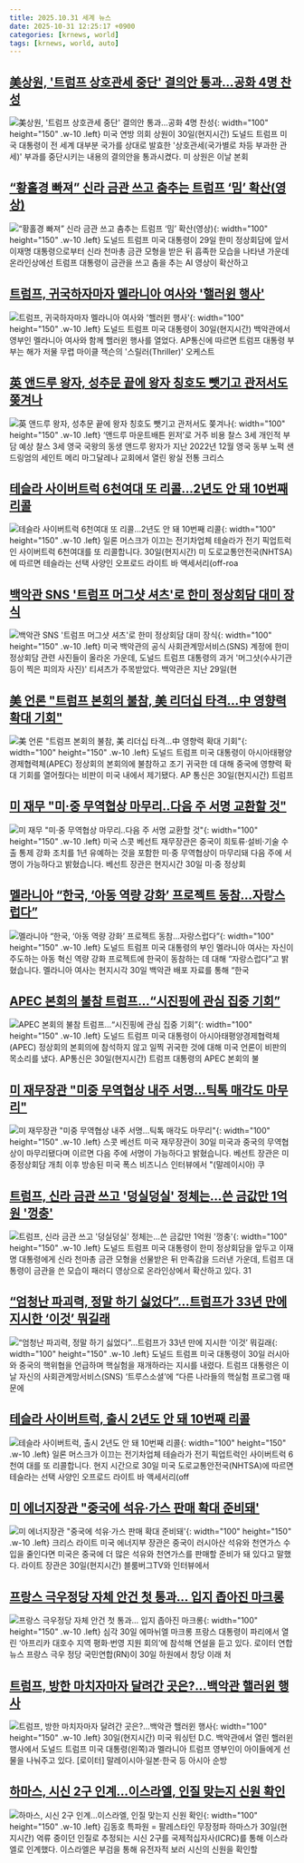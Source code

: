 ```yaml
---
title: 2025.10.31 세계 뉴스
date: 2025-10-31 12:25:17 +0900
categories: [krnews, world]
tags: [krnews, world, auto]
---
```

## [美상원, '트럼프 상호관세 중단' 결의안 통과…공화 4명 찬성](https://n.news.naver.com/mnews/article/079/0004081008)

![美상원, '트럼프 상호관세 중단' 결의안 통과…공화 4명 찬성](https://mimgnews.pstatic.net/image/origin/079/2025/10/31/4081008.jpg?type=nf220_150){: width="100" height="150" .w-10 .left}
미국 연방 의회 상원이 30일(현지시간) 도널드 트럼프 미국 대통령이 전 세계 대부분 국가를 상대로 발효한 '상호관세(국가별로 차등 부과한 관세)' 부과를 중단시키는 내용의 결의안을 통과시켰다. 미 상원은 이날 본회

## [“황홀경 빠져” 신라 금관 쓰고 춤추는 트럼프 ‘밈’ 확산(영상)](https://n.news.naver.com/mnews/article/018/0006152129)

![“황홀경 빠져” 신라 금관 쓰고 춤추는 트럼프 ‘밈’ 확산(영상)](https://mimgnews.pstatic.net/image/origin/018/2025/10/31/6152129.jpg?type=nf220_150){: width="100" height="150" .w-10 .left}
도널드 트럼프 미국 대통령이 29일 한미 정상회담에 앞서 이재명 대통령으로부터 신라 천마총 금관 모형을 받은 뒤 흡족한 모습을 나타낸 가운데 온라인상에선 트럼프 대통령이 금관을 쓰고 춤을 추는 AI 영상이 확산하고

## [트럼프, 귀국하자마자 멜라니아 여사와 '핼러윈 행사'](https://n.news.naver.com/mnews/article/277/0005672554)

![트럼프, 귀국하자마자 멜라니아 여사와 '핼러윈 행사'](https://mimgnews.pstatic.net/image/origin/277/2025/10/31/5672554.jpg?type=nf220_150){: width="100" height="150" .w-10 .left}
도널드 트럼프 미국 대통령이 30일(현지시간) 백악관에서 영부인 멜라니아 여사와 함께 핼러윈 행사를 열었다. AP통신에 따르면 트럼프 대통령 부부는 해가 저물 무렵 마이클 잭슨의 '스릴러(Thriller)' 오케스트

## [英 앤드루 왕자, 성추문 끝에 왕자 칭호도 뺏기고 관저서도 쫒겨나](https://n.news.naver.com/mnews/article/016/0002550485)

![英 앤드루 왕자, 성추문 끝에 왕자 칭호도 뺏기고 관저서도 쫒겨나](https://mimgnews.pstatic.net/image/origin/016/2025/10/31/2550485.jpg?type=nf220_150){: width="100" height="150" .w-10 .left}
‘앤드루 마운트배튼 윈저’로 거주 비용 찰스 3세 개인적 부담 예상 찰스 3세 영국 국왕의 동생 앤드루 왕자가 지난 2022년 12월 영국 동부 노퍽 샌드링엄의 세인트 메리 마그달레나 교회에서 열린 왕실 전통 크리스

## [테슬라 사이버트럭 6천여대 또 리콜…2년도 안 돼 10번째 리콜](https://n.news.naver.com/mnews/article/374/0000471927)

![테슬라 사이버트럭 6천여대 또 리콜…2년도 안 돼 10번째 리콜](https://mimgnews.pstatic.net/image/origin/374/2025/10/31/471927.jpg?type=nf220_150){: width="100" height="150" .w-10 .left}
일론 머스크가 이끄는 전기차업체 테슬라가 전기 픽업트럭인 사이버트럭 6천여대를 또 리콜합니다. 30일(현지시간) 미 도로교통안전국(NHTSA)에 따르면 테슬라는 선택 사양인 오프로드 라이트 바 액세서리(off-roa

## [백악관 SNS '트럼프 머그샷 셔츠'로 한미 정상회담 대미 장식](https://n.news.naver.com/mnews/article/277/0005672498)

![백악관 SNS '트럼프 머그샷 셔츠'로 한미 정상회담 대미 장식](https://mimgnews.pstatic.net/image/origin/277/2025/10/31/5672498.jpg?type=nf220_150){: width="100" height="150" .w-10 .left}
미국 백악관의 공식 사회관계망서비스(SNS) 계정에 한미 정상회담 관련 사진들이 올라온 가운데, 도널드 트럼프 대통령의 과거 '머그샷(수사기관 등이 찍은 피의자 사진)' 티셔츠가 주목받았다. 백악관은 지난 29일(현

## [美 언론 "트럼프 본회의 불참, 美 리더십 타격…中 영향력 확대 기회"](https://n.news.naver.com/mnews/article/448/0000567349)

![美 언론 "트럼프 본회의 불참, 美 리더십 타격…中 영향력 확대 기회"](https://mimgnews.pstatic.net/image/origin/448/2025/10/31/567349.jpg?type=nf220_150){: width="100" height="150" .w-10 .left}
도널드 트럼프 미국 대통령이 아시아태평양경제협력체(APEC) 정상회의 본회의에 불참하고 조기 귀국한 데 대해 중국에 영향력 확대 기회를 열어줬다는 비판이 미국 내에서 제기됐다. AP 통신은 30일(현지시간) 트럼프

## [미 재무 "미·중 무역협상 마무리‥다음 주 서명 교환할 것"](https://n.news.naver.com/mnews/article/214/0001458583)

![미 재무 "미·중 무역협상 마무리‥다음 주 서명 교환할 것"](https://mimgnews.pstatic.net/image/origin/214/2025/10/30/1458583.jpg?type=nf220_150){: width="100" height="150" .w-10 .left}
미국 스콧 베선트 재무장관은 중국이 희토류·설비·기술 수출 통제 강화 조치를 1년 유예하는 것을 포함한 미·중 무역협상이 마무리돼 다음 주에 서명이 가능하다고 밝혔습니다. 베선트 장관은 현지시간 30일 미·중 정상회

## [멜라니아 “한국, ‘아동 역량 강화’ 프로젝트 동참…자랑스럽다”](https://n.news.naver.com/mnews/article/056/0012057275)

![멜라니아 “한국, ‘아동 역량 강화’ 프로젝트 동참…자랑스럽다”](https://mimgnews.pstatic.net/image/origin/056/2025/10/31/12057275.jpg?type=nf220_150){: width="100" height="150" .w-10 .left}
도널드 트럼프 미국 대통령의 부인 멜라니아 여사는 자신이 주도하는 아동 혁신 역량 강화 프로젝트에 한국이 동참하는 데 대해 “자랑스럽다”고 밝혔습니다. 멜라니아 여사는 현지시각 30일 백악관 배포 자료를 통해 “한국

## [APEC 본회의 불참 트럼프…“시진핑에 관심 집중 기회”](https://n.news.naver.com/mnews/article/005/0001811394)

![APEC 본회의 불참 트럼프…“시진핑에 관심 집중 기회”](https://mimgnews.pstatic.net/image/origin/005/2025/10/31/1811394.jpg?type=nf220_150){: width="100" height="150" .w-10 .left}
도널드 트럼프 미국 대통령이 아시아태평양경제협력체(APEC) 정상회의 본회의에 참석하지 않고 일찍 귀국한 것에 대해 미국 언론이 비판의 목소리를 냈다. AP통신은 30일(현지시간) 트럼프 대통령의 APEC 본회의 불

## [미 재무장관 "미중 무역협상 내주 서명…틱톡 매각도 마무리"](https://n.news.naver.com/mnews/article/437/0000462592)

![미 재무장관 "미중 무역협상 내주 서명…틱톡 매각도 마무리"](https://mimgnews.pstatic.net/image/origin/437/2025/10/30/462592.jpg?type=nf220_150){: width="100" height="150" .w-10 .left}
스콧 베선트 미국 재무장관이 30일 미국과 중국의 무역협상이 마무리됐다며 이르면 다음 주에 서명이 가능하다고 밝혔습니다. 베선트 장관은 미중정상회담 개최 이후 방송된 미국 폭스 비즈니스 인터뷰에서 "(말레이시아) 쿠

## [트럼프, 신라 금관 쓰고 '덩실덩실' 정체는…쓴 금값만 1억원 '껑충'](https://n.news.naver.com/mnews/article/243/0000087261)

![트럼프, 신라 금관 쓰고 '덩실덩실' 정체는…쓴 금값만 1억원 '껑충'](https://mimgnews.pstatic.net/image/origin/243/2025/10/31/87261.jpg?type=nf220_150){: width="100" height="150" .w-10 .left}
도널드 트럼프 미국 대통령이 한미 정상회담을 앞두고 이재명 대통령에게 신라 천마총 금관 모형을 선물받은 뒤 만족감을 드러낸 가운데, 트럼프 대통령이 금관을 쓴 모습이 패러디 영상으로 온라인상에서 확산하고 있다. 31

## [“엄청난 파괴력, 정말 하기 싫었다”…트럼프가 33년 만에 지시한 ‘이것’ 뭐길래](https://n.news.naver.com/mnews/article/011/0004550012)

![“엄청난 파괴력, 정말 하기 싫었다”…트럼프가 33년 만에 지시한 ‘이것’ 뭐길래](https://mimgnews.pstatic.net/image/origin/011/2025/10/30/4550012.jpg?type=nf220_150){: width="100" height="150" .w-10 .left}
도널드 트럼프 미국 대통령이 30일 러시아와 중국의 핵위협을 언급하며 핵실험을 재개하라는 지시를 내렸다. 트럼프 대통령은 이날 자신의 사회관계망서비스(SNS) ‘트루스소셜’에 “다른 나라들의 핵실험 프로그램 때문에

## [테슬라 사이버트럭, 출시 2년도 안 돼 10번째 리콜](https://n.news.naver.com/mnews/article/056/0012057260)

![테슬라 사이버트럭, 출시 2년도 안 돼 10번째 리콜](https://mimgnews.pstatic.net/image/origin/056/2025/10/31/12057260.jpg?type=nf220_150){: width="100" height="150" .w-10 .left}
일론 머스크가 이끄는 전기차업체 테슬라가 전기 픽업트럭인 사이버트럭 6천여 대를 또 리콜합니다. 현지 시간으로 30일 미국 도로교통안전국(NHTSA)에 따르면 테슬라는 선택 사양인 오프로드 라이트 바 액세서리(off

## [미 에너지장관 "중국에 석유·가스 판매 확대 준비돼'](https://n.news.naver.com/mnews/article/001/0015715263)

![미 에너지장관 "중국에 석유·가스 판매 확대 준비돼'](https://mimgnews.pstatic.net/image/origin/001/2025/10/31/15715263.jpg?type=nf220_150){: width="100" height="150" .w-10 .left}
크리스 라이트 미국 에너지부 장관은 중국이 러시아산 석유와 천연가스 수입을 줄인다면 미국은 중국에 더 많은 석유와 천연가스를 판매할 준비가 돼 있다고 말했다. 라이트 장관은 30일(현지시간) 블룸버그TV와 인터뷰에서

## [프랑스 극우정당 자체 안건 첫 통과… 입지 좁아진 마크롱](https://n.news.naver.com/mnews/article/021/0002746644)

![프랑스 극우정당 자체 안건 첫 통과… 입지 좁아진 마크롱](https://mimgnews.pstatic.net/image/origin/021/2025/10/31/2746644.jpg?type=nf220_150){: width="100" height="150" .w-10 .left}
심각 30일 에마뉘엘 마크롱 프랑스 대통령이 파리에서 열린 ‘아프리카 대호수 지역 평화·번영 지원 회의’에 참석해 연설을 듣고 있다. 로이터 연합뉴스 프랑스 극우 정당 국민연합(RN)이 30일 하원에서 창당 이래 처

## [트럼프, 방한 마치자마자 달려간 곳은?…백악관 핼러윈 행사](https://n.news.naver.com/mnews/article/016/0002550457)

![트럼프, 방한 마치자마자 달려간 곳은?…백악관 핼러윈 행사](https://mimgnews.pstatic.net/image/origin/016/2025/10/31/2550457.jpg?type=nf220_150){: width="100" height="150" .w-10 .left}
30일(현지시간) 미국 워싱턴 D.C. 백악관에서 열린 핼러윈 행사에서 도널드 트럼프 미국 대통령(왼쪽)과 멜라니아 트럼프 영부인이 아이들에게 선물을 나눠주고 있다. [로이터] 말레이시아·일본·한국 등 아시아 순방

## [하마스, 시신 2구 인계…이스라엘, 인질 맞는지 신원 확인](https://n.news.naver.com/mnews/article/001/0015714551)

![하마스, 시신 2구 인계…이스라엘, 인질 맞는지 신원 확인](https://mimgnews.pstatic.net/image/origin/001/2025/10/31/15714551.jpg?type=nf220_150){: width="100" height="150" .w-10 .left}
김동호 특파원 = 팔레스타인 무장정파 하마스가 30일(현지시간) 억류 중이던 인질로 추정되는 시신 2구를 국제적십자사(ICRC)를 통해 이스라엘로 인계했다. 이스라엘은 부검을 통해 유전자적 보러 시신의 신원을 확인할

